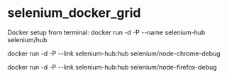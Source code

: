# selenium_docker_grid

Docker setup from terminal:
docker run -d -P --name selenium-hub selenium/hub

docker run -d -P --link selenium-hub:hub selenium/node-chrome-debug

docker run -d -P --link selenium-hub:hub selenium/node-firefox-debug

